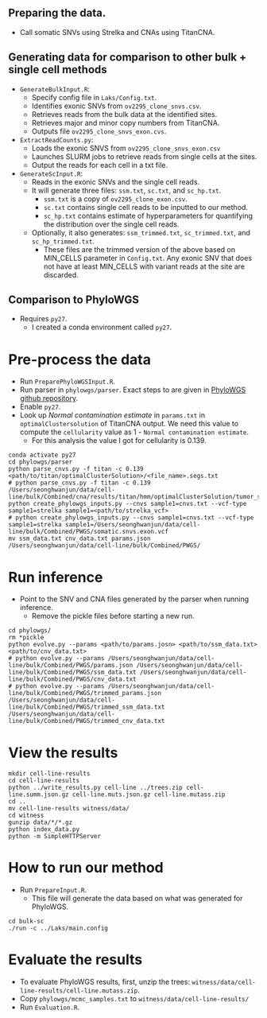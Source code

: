 
## Preparing the data.
+ Call somatic SNVs using Strelka and CNAs using TitanCNA.

## Generating data for comparison to other bulk + single cell methods
+ `GenerateBulkInput.R`:
    * Specify config file in `Laks/Config.txt`.
    * Identifies exonic SNVs from `ov2295_clone_snvs.csv`.
    * Retrieves reads from the bulk data at the identified sites.
    * Retrieves major and minor copy numbers from TitanCNA.
    * Outputs file `ov2295_clone_snvs_exon.cvs`.
+ `ExtractReadCounts.py`:
    * Loads the exonic SNVS from `ov2295_clone_snvs_exon.csv`
    * Launches SLURM jobs to retrieve reads from single cells at the sites.
    * Output the reads for each cell in a txt file.
+ `GenerateScInput.R`:
    * Reads in the exonic SNVs and the single cell reads.
    * It will generate three files: `ssm.txt`, `sc.txt`, and `sc_hp.txt`.
        - `ssm.txt` is a copy of `ov2295_clone_exon.csv`.
        - `sc.txt` contains single cell reads to be inputted to our method.
        - `sc_hp.txt` contains estimate of hyperparameters for quantifying the distribution over the single cell reads.
    * Optionally, it also generates: `ssm_trimmed.txt`, `sc_trimmed.txt`, and `sc_hp_trimmed.txt`.
        - These files are the trimmed version of the above based on MIN_CELLS parameter in `Config.txt`. Any exonic SNV that does not have at least MIN_CELLS with variant reads at the site are discarded.

## Comparison to PhyloWGS

- Requires `py27`.
    + I created a conda environment called `py27`.

# Pre-process the data
+ Run `PreparePhyloWGSInput.R`.
+ Run parser in `phylowgs/parser`. Exact steps to are given in [PhyloWGS github repository](https://github.com/morrislab/phylowgs/tree/master/parser). 
+ Enable `py27`.
+ Look up *Normal contamination estimate* in `params.txt` in `optimalClustersolution` of TitanCNA output. We need this value to compute the `cellularity` value as 1 - `Normal contamination estimate`. 
    * For this analysis the value I got for cellularity is 0.139.
```
conda activate py27
cd phylowgs/parser
python parse_cnvs.py -f titan -c 0.139 <path/to/titan/optimalClusterSolution>/<file_name>.segs.txt
# python parse_cnvs.py -f titan -c 0.139 /Users/seonghwanjun/data/cell-line/bulk/Combined/cna/results/titan/hmm/optimalClusterSolution/tumor_sample_1_cluster2.segs.txt
python create_phylowgs_inputs.py --cnvs sample1=cnvs.txt --vcf-type sample1=strelka sample1=<path/to/strelka_vcf>
# python create_phylowgs_inputs.py --cnvs sample1=cnvs.txt --vcf-type sample1=strelka sample1=/Users/seonghwanjun/data/cell-line/bulk/Combined/PWGS/somatic.snvs.exon.vcf
mv ssm_data.txt cnv_data.txt params.json /Users/seonghwanjun/data/cell-line/bulk/Combined/PWGS/
```

# Run inference
+ Point to the SNV and CNA files generated by the parser when running inference.
    * Remove the pickle files before starting a new run.
```
cd phylowgs/
rm *pickle
python evolve.py --params <path/to/params.josn> <path/to/ssm_data.txt> <path/to/cnv_data.txt>
# python evolve.py --params /Users/seonghwanjun/data/cell-line/bulk/Combined/PWGS/params.json /Users/seonghwanjun/data/cell-line/bulk/Combined/PWGS/ssm_data.txt /Users/seonghwanjun/data/cell-line/bulk/Combined/PWGS/cnv_data.txt
# python evolve.py --params /Users/seonghwanjun/data/cell-line/bulk/Combined/PWGS/trimmed_params.json /Users/seonghwanjun/data/cell-line/bulk/Combined/PWGS/trimmed_ssm_data.txt /Users/seonghwanjun/data/cell-line/bulk/Combined/PWGS/trimmed_cnv_data.txt
```

# View the results
```
mkdir cell-line-results
cd cell-line-results
python ../write_results.py cell-line ../trees.zip cell-line.summ.json.gz cell-line.muts.json.gz cell-line.mutass.zip
cd ..
mv cell-line-results witness/data/
cd witness
gunzip data/*/*.gz
python index_data.py
python -m SimpleHTTPServer
```

# How to run our method
+ Run `PrepareInput.R`.
    * This file will generate the data based on what was generated for PhyloWGS.
```
cd bulk-sc
./run -c ../Laks/main.config
```

# Evaluate the results
- To evaluate PhyloWGS results, first, unzip the trees: `witness/data/cell-line-results/cell-line.mutass.zip`.
- Copy `phylowgs/mcmc_samples.txt` to `witness/data/cell-line-results/`
- Run `Evaluation.R`.
